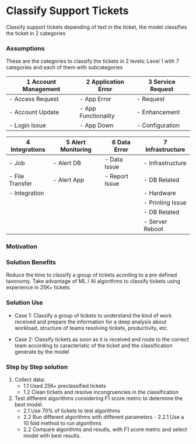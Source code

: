 # Classify Support Tickets 
Classify support tickets depending of text in the ticket, the model classifies the ticket in 2 categories

### Assumptions
These are the categories to classify the tickets in 2 levels: Level 1 with 7 categories and each of them with subcategories

|1 Account Management | 2 Application Error  | 3 Service Request |
|---------------------|----------------------|-------------------|
|  - Access Request   |   - App Error        |   - Request       |
|  - Account Update   |   - App Functionality|  - Enhancement    |
|  - Login Issue      |   - App Down         |   - Configuration |
  

|4 Integrations    | 5 Alert Monitoring  | 6 Data Error      |7 Infrastructure   |
|------------------|---------------------|-------------------|-------------------|
|  - Job           |   - Alert DB        |   - Data Issue    |  - Infrastructure |
|  - File Transfer |   - Alert App       |  - Report Issue   |  - DB Related     |
|  - Integration   |                     |                   |  - Hardware       |
|                  |                     |                   |  - Printing Issue |
|                  |                     |                   |  - DB Related     |
|                  |                     |                   |  - Server Reboot  |

### Motivation
### Solution Benefits
Reduce the time to classify a group of tickets acording to a pre defined taxonomy.
Take advantage of ML / AI algorithms to classify tickets using experience in 25K+ tickets
### Solution Use
- Case 1:
  Classify a group of tickets to understand the kind of work received and prepare the information for a deep analysis about workload, structure of teams resolving tickets, productivity, etc.
  
- Case 2:
  Classify tickets as soon as it is received and route to the correct team according to caracteristic of the ticket and the classification generate by the model
### Step by Step solution
1) Collect data:
    - 1.1 Used 25K+ preclassified tickets
    - 1.2 Clean tickets and resolve incongruencies in the classification
2) Test different algorithms considering F1 score metric to determine the best model.
    - 2.1 Use 70% of tickets to test algorithms
    - 2.2 Run different algorithms with different parameters
          - 2.2.1 Use a 10 fold method to run algorithms
    - 2.2 Compare algorithms and resutls, with F1 score metric and select model with best results.
    
